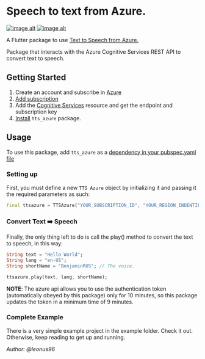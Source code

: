 # Speech to text from Azure.

[![image alt](https://img.shields.io/badge/license-MIT-green)](https://github.com/leonus96/tts_azure/blob/master/LICENSE)
[![image alt](https://img.shields.io/pub/v/tts_azure)](https://pub.dev/packages/tts_azure/versions)

A Flutter package to use [Text to Speech from Azure.](https://azure.microsoft.com/es-es/services/cognitive-services/text-to-speech/)

Package that interacts with the Azure Cognitive Services REST API to convert text to speech.


## Getting Started

1. Create an account and subscribe in [Azure](https://azure.microsoft.com/)
2. [Add subscription ](https://portal.azure.com/#blade/Microsoft_Azure_Billing/SubscriptionsBlade) 
3. Add the [Cognitive Services](https://azure.microsoft.com/es-es/services/cognitive-services/) resource and get the endpoint and subscription key
4. [Install](https://pub.dev/packages/tts_azure#-installing-tab-) `tts_azure` package.

## Usage
To use this package, add `tts_azure` as a [dependency in your pubspec.yaml file](https://flutter.io/platform-plugins/)

### Setting up
First, you must define a new `TTS Azure` object by initializing it and passing it the required parameters as such:

```dart
final ttsazure = TTSAzure("YOUR_SUBSCRIPTION_ID", "YOUR_REGION_INDENTIFIER");
```
### Convert Text ➡️ Speech
Finally, the only thing left to do is call the play() method to convert the text to speech, in this way:

```dart
String text = "Hello World";
String lang = "en-US";
String shortName = "BenjaminRUS"; // The voice.

ttsazure.play(text, lang, shortName);
```

**NOTE**: The azure api allows you to use the authentication token (automatically obeyed by this package) only for 10 minutes, so this package updates the token in a minimum time of 9 minutes.

### Complete Example
There is a very simple example project in the example folder. Check it out. Otherwise, keep reading to get up and running.

*Author: @leonus96*

